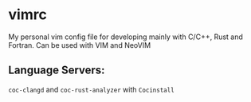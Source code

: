 # vimrc
My personal vim config file for  developing mainly with C/C++, Rust and Fortran. Can be used with VIM and NeoVIM

## Language Servers:
``coc-clangd`` and ``coc-rust-analyzer`` with ``Cocinstall``
